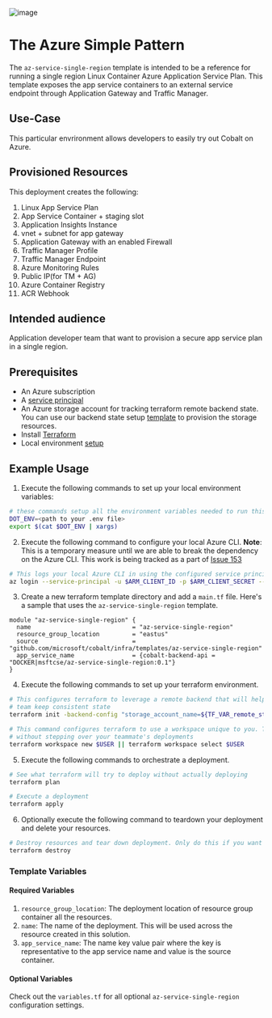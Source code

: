 ![image](https://user-images.githubusercontent.com/7635865/57530235-64348780-72fc-11e9-9280-9da656037c2f.png)

# The Azure Simple Pattern

The `az-service-single-region` template is intended to be a reference for running a single region Linux Container Azure Application Service Plan. This template exposes the app service containers to an external service endpoint through Application Gateway and Traffic Manager.

## Use-Case

This particular envrironment allows developers to easily try out Cobalt on Azure.

## Provisioned Resources

This deployment creates the following:

 1. Linux App Service Plan
 2. App Service Container + staging slot
 3. Application Insights Instance
 4. vnet + subnet for app gateway
 5. Application Gateway with an enabled Firewall
 6. Traffic Manager Profile
 7. Traffic Manager Endpoint
 8. Azure Monitoring Rules
 9. Public IP(for TM + AG)
 10. Azure Container Registry
 11. ACR Webhook

## Intended audience

Application developer team that want to provision a secure app service plan in a single region. 

## Prerequisites

- An Azure subscription
- A [service principal](https://docs.microsoft.com/en-us/azure/active-directory/develop/howto-create-service-principal-portal)
- An Azure storage account for tracking terraform remote backend state. You can use our backend state setup [template](/infra/templates/backend-state-setup/README.md) to provision the storage resources.
- Install [Terraform](https://learn.hashicorp.com/terraform/getting-started/install.html)
- Local environment [setup](https://github.com/microsoft/cobalt/tree/master/test-harness#local-environment-setup)

## Example Usage

1. Execute the following commands to set up your local environment variables:

```bash
# these commands setup all the environment variables needed to run this template
DOT_ENV=<path to your .env file>
export $(cat $DOT_ENV | xargs)
```

2. Execute the following command to configure your local Azure CLI. **Note**: This is a temporary measure until we are able to break the dependency on the Azure CLI. This work is being tracked as a part of [Issue 153](https://github.com/microsoft/cobalt/issues/153)

```bash
# This logs your local Azure CLI in using the configured service principal.
az login --service-principal -u $ARM_CLIENT_ID -p $ARM_CLIENT_SECRET --tenant $ARM_TENANT_ID
```

3. Create a new terraform template directory and add a `main.tf` file. Here's a sample that uses the `az-service-single-region` template.

```HCL
module "az-service-single-region" {
  name                            = "az-service-single-region"
  resource_group_location         = "eastus"
  source                          = "github.com/microsoft/cobalt/infra/templates/az-service-single-region"
  app_service_name                = {cobalt-backend-api = "DOCKER|msftcse/az-service-single-region:0.1"}
}
```

4. Execute the following commands to set up your terraform environment.

```bash
# This configures terraform to leverage a remote backend that will help you and your
# team keep consistent state
terraform init -backend-config "storage_account_name=${TF_VAR_remote_state_account}" -backend-config "container_name=${TF_VAR_remote_state_container}"

# This command configures terraform to use a workspace unique to you. This allows you to work
# without stepping over your teammate's deployments
terraform workspace new $USER || terraform workspace select $USER
```

5. Execute the following commands to orchestrate a deployment.

```bash
# See what terraform will try to deploy without actually deploying
terraform plan

# Execute a deployment
terraform apply
```

6. Optionally execute the following command to teardown your deployment and delete your resources.

```bash
# Destroy resources and tear down deployment. Only do this if you want to destroy your deployment.
terraform destroy
```

### Template Variables

#### Required Variables

 1. `resource_group_location`: The deployment location of resource group container all the resources.
 2. `name`: The name of the deployment.  This will be used across the resource created in this solution.
 3. `app_service_name`: The name key value pair where the key is representative to the app service name and value is the source container.

#### Optional Variables

 Check out the `variables.tf` for all optional `az-service-single-region` configuration settings.